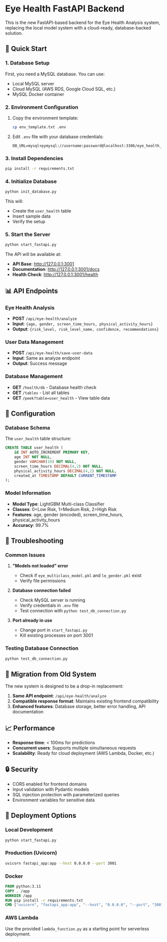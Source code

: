 # Eye Health FastAPI Backend

This is the new FastAPI-based backend for the Eye Health Analysis system, replacing the local model system with a cloud-ready, database-backed solution.

## 🚀 Quick Start

### 1. Database Setup

First, you need a MySQL database. You can use:
- Local MySQL server
- Cloud MySQL (AWS RDS, Google Cloud SQL, etc.)
- MySQL Docker container

### 2. Environment Configuration

1. Copy the environment template:
   ```bash
   cp env_template.txt .env
   ```

2. Edit `.env` file with your database credentials:
   ```
   DB_URL=mysql+pymysql://username:password@localhost:3306/eye_health_db
   ```

### 3. Install Dependencies

```bash
pip install -r requirements.txt
```

### 4. Initialize Database

```bash
python init_database.py
```

This will:
- Create the `user_health` table
- Insert sample data
- Verify the setup

### 5. Start the Server

```bash
python start_fastapi.py
```

The API will be available at:
- **API Base**: http://127.0.0.1:3001
- **Documentation**: http://127.0.0.1:3001/docs
- **Health Check**: http://127.0.0.1:3001/health

## 📊 API Endpoints

### Eye Health Analysis
- **POST** `/api/eye-health/analyze`
- **Input**: `{age, gender, screen_time_hours, physical_activity_hours}`
- **Output**: `{risk_level, risk_level_name, confidence, recommendations}`

### User Data Management
- **POST** `/api/eye-health/save-user-data`
- **Input**: Same as analyze endpoint
- **Output**: Success message

### Database Management
- **GET** `/health/db` - Database health check
- **GET** `/tables` - List all tables
- **GET** `/peek?table=user_health` - View table data

## 🔧 Configuration

### Database Schema

The `user_health` table structure:
```sql
CREATE TABLE user_health (
    id INT AUTO_INCREMENT PRIMARY KEY,
    age INT NOT NULL,
    gender VARCHAR(10) NOT NULL,
    screen_time_hours DECIMAL(4,2) NOT NULL,
    physical_activity_hours DECIMAL(4,2) NOT NULL,
    created_at TIMESTAMP DEFAULT CURRENT_TIMESTAMP
);
```

### Model Information

- **Model Type**: LightGBM Multi-class Classifier
- **Classes**: 0=Low Risk, 1=Medium Risk, 2=High Risk
- **Features**: age, gender (encoded), screen_time_hours, physical_activity_hours
- **Accuracy**: 99.7%

## 🐛 Troubleshooting

### Common Issues

1. **"Models not loaded" error**
   - Check if `eye_multiclass_model.pkl` and `le_gender.pkl` exist
   - Verify file permissions

2. **Database connection failed**
   - Check MySQL server is running
   - Verify credentials in `.env` file
   - Test connection with `python test_db_connection.py`

3. **Port already in use**
   - Change port in `start_fastapi.py`
   - Kill existing processes on port 3001

### Testing Database Connection

```bash
python test_db_connection.py
```

## 🔄 Migration from Old System

The new system is designed to be a drop-in replacement:

1. **Same API endpoint**: `/api/eye-health/analyze`
2. **Compatible response format**: Maintains existing frontend compatibility
3. **Enhanced features**: Database storage, better error handling, API documentation

## 📈 Performance

- **Response time**: < 100ms for predictions
- **Concurrent users**: Supports multiple simultaneous requests
- **Scalability**: Ready for cloud deployment (AWS Lambda, Docker, etc.)

## 🔒 Security

- CORS enabled for frontend domains
- Input validation with Pydantic models
- SQL injection protection with parameterized queries
- Environment variables for sensitive data

## 🚀 Deployment Options

### Local Development
```bash
python start_fastapi.py
```

### Production (Uvicorn)
```bash
uvicorn fastapi_app:app --host 0.0.0.0 --port 3001
```

### Docker
```dockerfile
FROM python:3.11
COPY . /app
WORKDIR /app
RUN pip install -r requirements.txt
CMD ["uvicorn", "fastapi_app:app", "--host", "0.0.0.0", "--port", "3001"]
```

### AWS Lambda
Use the provided `lambda_function.py` as a starting point for serverless deployment.
